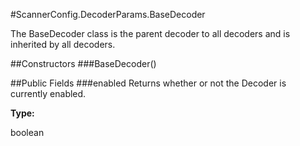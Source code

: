 #ScannerConfig.DecoderParams.BaseDecoder

The BaseDecoder class is the parent decoder to all decoders and is inherited by all decoders.

##Constructors
###BaseDecoder()

##Public Fields
###enabled
Returns whether or not the Decoder is currently enabled.

**Type:**

boolean
